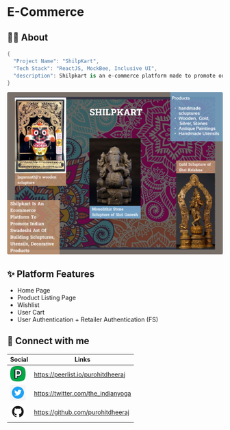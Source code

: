 # E-Commerce

## 💁‍♂️ About

```swift
{
  "Project Name": "ShilpKart",
  "Tech Stack": "ReactJS, MockBee, Inclusive UI",
  "description": Shilpkart is an e-commerce platform made to promote our  indegenous art and help Indian artisans to sell their products directly
}
```

<div align="center">
  <img src="./public/shilpkart-banner.png"/>
</div>

## ✨ Platform Features

-   Home Page
-   Product Listing Page
-   Wishlist
-   User Cart
-   User Authentication + Retailer Authentication (FS)

## 🚀 Connect with me

| Social                                                     | Links                              |
| ---------------------------------------------------------- | ---------------------------------- |
| <img src="public/logo-profile.png" width="36" height="36"> | https://peerlist.io/purohitdheeraj |
| <img src="public/logo-tweeter.png" width="36" height="36"> | https://twitter.com/the_indianyoga |
| <img src="public/logo-git.png" width="36" height="36">     | https://github.com/purohitdheeraj  |
